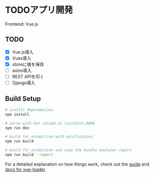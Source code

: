 # TODOアプリ開発
Frontend: Vue.js

## TODO
- [x] Vue.js導入
- [x] Vuex導入
- [x] storeに値を保存
- [ ] axios導入
- [ ] REST APIを叩く
- [ ] Django導入

## Build Setup

``` bash
# install dependencies
npm install

# serve with hot reload at localhost:8080
npm run dev

# build for production with minification
npm run build

# build for production and view the bundle analyzer report
npm run build --report
```

For a detailed explanation on how things work, check out the [guide](http://vuejs-templates.github.io/webpack/) and [docs for vue-loader](http://vuejs.github.io/vue-loader).
